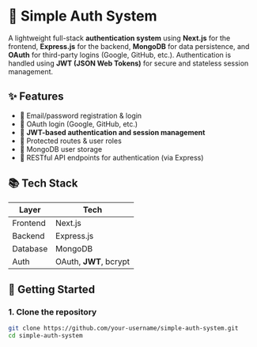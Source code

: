 # 🔐 Simple Auth System

A lightweight full-stack **authentication system** using **Next.js** for the frontend, **Express.js** for the backend, **MongoDB** for data persistence, and **OAuth** for third-party logins (Google, GitHub, etc.). Authentication is handled using **JWT (JSON Web Tokens)** for secure and stateless session management.

## ✨ Features

- 🔑 Email/password registration & login
- 🪪 OAuth login (Google, GitHub, etc.)
- 🔐 **JWT-based authentication and session management**
- 🔐 Protected routes & user roles
- 📁 MongoDB user storage
- 💬 RESTful API endpoints for authentication (via Express)

## 📚 Tech Stack

| Layer      | Tech         |
|------------|--------------|
| Frontend   | Next.js      |
| Backend    | Express.js   |
| Database   | MongoDB      |
| Auth       | OAuth, **JWT**, bcrypt   |

## 🚀 Getting Started

### 1. Clone the repository

```bash
git clone https://github.com/your-username/simple-auth-system.git
cd simple-auth-system
